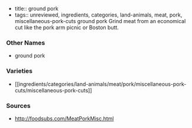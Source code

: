 - title:: ground pork
- tags:: unreviewed, ingredients, categories, land-animals, meat, pork, miscellaneous-pork-cuts
ground pork Grind meat from an economical cut like the pork arm picnic or Boston butt.

### Other Names

* ground pork

### Varieties

* [[ingredients/categories/land-animals/meat/pork/miscellaneous-pork-cuts/miscellaneous-pork-cuts]]

### Sources
* http://foodsubs.com/MeatPorkMisc.html
